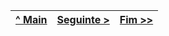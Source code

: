 | [^ Main](../../../) | [Seguinte >](capitulo2.md) | [Fim >>](capitulo4.md) |
| :---: | :---: | :---: |